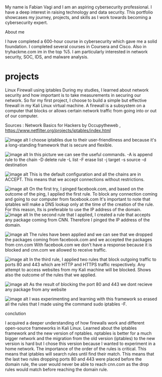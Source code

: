 My name is Fabian Vagi and I am an aspiring cybersecurity professional.
I have a deep interest in raising technology and data security.
This portfolio showcases my journey, projects, and skills as I work towards becoming a cybersecurity expert.

About me

I have completed a 600-hour course in cybersecurity which gave me a solid foundation.
I completed several courses in Coursera and Cisco.
Also in tryhackme.com im in the top %5.
I am particularly interested in network security, SOC, IDS, and malware analysis.


# projects
Linux Firewall using iptables
During my studies, I learned about network security and how important is to take measurements in securing our network.
So for my first project, I choose to build a simple but effective firewall in my Kali Linux virtual machine.
A firewall is a subsystem on a computer that blocks or allows certain network traffic from going into or out of our computer.

Sources : Network Basics for Hackers by Occupytheweb ,  https://www.netfilter.org/projects/iptables/index.html 


![image alt](https://github.com/fabianvagi91/projects/blob/c377fd6b80d301dfa0a679340e0c70552dfa3dfd/iptablesinstall.png)
I choose iptables due to their user-friendliness and because it's a long-standing framework that is secure and flexible. 

![image alt](https://github.com/fabianvagi91/projects/blob/d3c14782a55a493677f2f5d8b0014b5e2f79f168/iptables%20help.jpg)
In this picture we can see the useful commands.
-A is append rule to the chain -D delete rule  -L list -F erase list -j target -s source -d destination 

![image alt](https://github.com/fabianvagi91/projects/blob/72d91838330502b7a7e96f8cd8241c9721629cdd/iptablespolicy.png)
This is the default configuration and all the chains are in ACCEPT. 
This means that we accept connections without restrictions.

![image alt](https://github.com/fabianvagi91/projects/blob/6950366e5c8cfa3a78b012dac15e9eeaee5d1cd2/Iptablesblockfacebook.jpg) 
On the first try, I pinged facebook.com, and based on the outcome of the ping, I applied the first rule.
To block any connection coming and going to our computer from facebook.com
It's important to note that iptables will make a DNS lookup only at the time of the creation of the rule.
For this reason, Its is preferable to use the IP address of the domain.
![image alt](https://github.com/fabianvagi91/projects/blob/c586794015d09f7287cf1434e439ad19697d0210/iptablescnnblock.jpg)
In the second rule that I applied, I created a rule that accepts any package coming from CNN.
Therefore I pinged the IP address of the domain.

![image alt](https://github.com/fabianvagi91/projects/blob/a704e92ec51dc45474e94a277f317eb9540f2f52/iptablesoutcome.png)
The rules have been applied and we can see that we dropped the packages coming from facebook.com and we accepted the packages from cnn.com
With facebook.com we don't have a response because it is blocked and cnn.com we allowed to receive traffic.

![image alt](https://github.com/fabianvagi91/projects/blob/79cdb355161dcdd526e7da12da109fbfef845b8b/iptables-blockport-list.jpg)
In the third rule, I applied two rules that block outgoing traffic to ports 80 and 443 which are HTTP and HTTPS traffic respectively.
Any attempt to access websites from my Kali machine will be blocked.
Shows also the outcome of the rules that we applied.

![image alt](https://github.com/fabianvagi91/projects/blob/fc73b72a8f3782f8ce394e92d61a3d5ae5f6b78c/iptables-noconneciton.jpg)
As the result of blocking the port 80 and 443 we dont recieve any package from any website


![image alt](https://github.com/fabianvagi91/projects/blob/a704e92ec51dc45474e94a277f317eb9540f2f52/ipttables%20end.png)
I was experimenting and learning with this framework so erased all the rules that I made using the command sudo iptables -F.

conclution 

I acquired a deeper understanding of how firewalls work and different open-source frameworks in Kali Linux.
Learned about the iptables framework and the new version of nptables.
nptables is better for a much bigger network and the migration from the old version (iptables) to the new version is hard but I chose this version because I wanted to experiment in a home network.
The importance of the order of the rules is critical. This means that iptables will search rules until find their match.
This means that the last two rules dropping ports 80 and 443 were placed before the domain rule, the user would never be able to reach cnn.com as the drop rules would match before reaching the domain rule.


